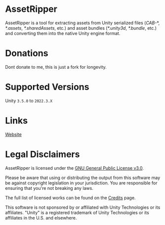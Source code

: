# AssetRipper

AssetRipper is a tool for extracting assets from Unity serialized files (*CAB-*\*, *\*.assets*, *\*.sharedAssets*, etc.) and asset bundles (*\*.unity3d*, *\*.bundle*, etc.) and converting them into the native Unity engine format.

# Donations
Dont donate to me, this is just a fork for longevity. 

# Supported Versions

Unity `3.5.0` to `2022.3.X`

# Links

[Website](https://assetripper.github.io/AssetRipper/)


# Legal Disclaimers

AssetRipper is licensed under the [GNU General Public License v3.0](License.md).

Please be aware that using or distributing the output from this software may be against copyright legislation in your jurisdiction. You are responsible for ensuring that you're not breaking any laws.

The full list of licensed works can be found on the [Credits](https://assetripper.github.io/AssetRipper/articles/Credits.html) page.

This software is not sponsored by or affiliated with Unity Technologies or its affiliates. "Unity" is a registered trademark of Unity Technologies or its affiliates in the U.S. and elsewhere.

